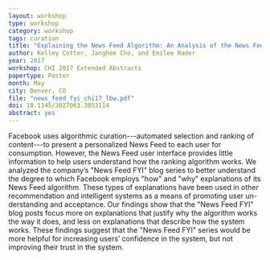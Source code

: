 ```yaml
---
layout: workshop
type: workshop
category: workshop
tags: curation
title: "Explaining the News Feed Algorithm: An Analysis of the News Feed FYI Blog"
author: Kelley Cotter, Janghee Cho, and Emilee Rader
year: 2017
workshop: CHI 2017 Extended Abstracts
papertype: Poster
month: May
city: Denver, CO
file: "news_feed_fyi_chi17_lbw.pdf"
doi: 10.1145/3027063.3053114
abstract: yes
---
```


Facebook uses algorithmic curation---automated selection and ranking of content---to present a personalized News Feed to each user for consumption. However, the News Feed user interface provides little information to help users understand how the ranking algorithm works. We analyzed the company’s "News Feed FYI" blog series to better understand the degree to which Facebook employs "how" and "why" explanations of its News Feed algorithm. These types of explanations have been used in other recommendation and intelligent systems as a means of promoting user un- derstanding and acceptance. Our findings show that the "News Feed FYI" blog posts focus more on explanations that justify why the algorithm works the way it does, and less on explanations that describe how the system works. These findings suggest that the "News Feed FYI" series would be more helpful for increasing users’ confidence in the system, but not improving their trust in the system.

<!-- 
acmdl: 
appendix: "news_feed_fyi_chi17_lbw_auxiliary_table.pdf"
-->
